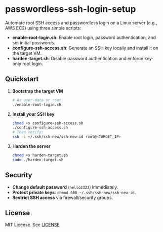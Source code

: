 # passwordless-ssh-login-setup

Automate root SSH access and passwordless login on a Linux server (e.g., AWS EC2) using three simple scripts:

* **enable-root-login.sh**: Enable root login, password authentication, and set initial passwords.
* **configure-ssh-access.sh**: Generate an SSH key locally and install it on the target VM.
* **harden-target.sh**: Disable password authentication and enforce key-only root login.

## Quickstart

1. **Bootstrap the target VM**

   ```bash
   # As user-data or root
   ./enable-root-login.sh
   ```
2. **Install your SSH key**

   ```bash
   chmod +x configure-ssh-access.sh
   ./configure-ssh-access.sh
   # Then verify:
   ssh -i ~/.ssh/ssh-new/ssh-new-id root@<TARGET_IP>
   ```
3. **Harden the server**

   ```bash
   chmod +x harden-target.sh
   sudo ./harden-target.sh
   ```

## Security

* **Change default password** (`hello2323`) immediately.
* **Protect private keys**: `chmod 600 ~/.ssh/ssh-new/ssh-new-id`.
* **Restrict SSH access** via firewall/security groups.

## License

MIT License. See [LICENSE](LICENSE)
